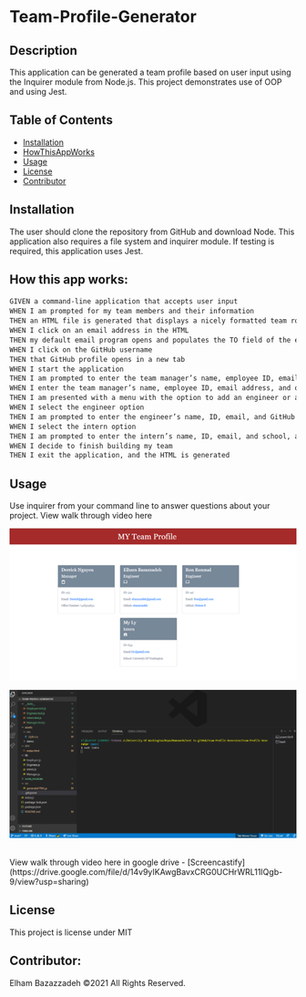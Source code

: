 # Team-Profile-Generator

## Description

This application can be generated a team profile based on user input using the Inquirer module from Node.js. This project demonstrates use of OOP and using Jest.

## Table of Contents

- [Installation](#installation)
- [HowThisAppWorks](#Howthisappworks)
- [Usage](#usage)
- [License](#license)
- [Contributor](#Contributor)

## Installation

The user should clone the repository from GitHub and download Node. This application also requires a file system and inquirer module. If testing is required, this application uses Jest.

## How this app works:

```md
GIVEN a command-line application that accepts user input
WHEN I am prompted for my team members and their information
THEN an HTML file is generated that displays a nicely formatted team roster based on user input
WHEN I click on an email address in the HTML
THEN my default email program opens and populates the TO field of the email with the address
WHEN I click on the GitHub username
THEN that GitHub profile opens in a new tab
WHEN I start the application
THEN I am prompted to enter the team manager’s name, employee ID, email address, and office number
WHEN I enter the team manager’s name, employee ID, email address, and office number
THEN I am presented with a menu with the option to add an engineer or an intern or to finish building my team
WHEN I select the engineer option
THEN I am prompted to enter the engineer’s name, ID, email, and GitHub username, and I am taken back to the menu
WHEN I select the intern option
THEN I am prompted to enter the intern’s name, ID, email, and school, and I am taken back to the menu
WHEN I decide to finish building my team
THEN I exit the application, and the HTML is generated
```

## Usage

Use inquirer from your command line to answer questions about your project.
View walk through video here

![Team Profile Generator](./assets/demo/Team-Profile-Generator.png 'Team-Profile-Generator')

![Team Profile Generator](./assets/demo/Team-Profile-Generator.gif 'Team-Profile-Generator')

<br>
View walk through video here in google drive - [Screencastify](https://drive.google.com/file/d/14v9yIKAwgBavxCRG0UCHrWRL11IQgb-9/view?usp=sharing)

## License

This project is license under MIT

## Contributor:

Elham Bazazzadeh ©2021 All Rights Reserved.
